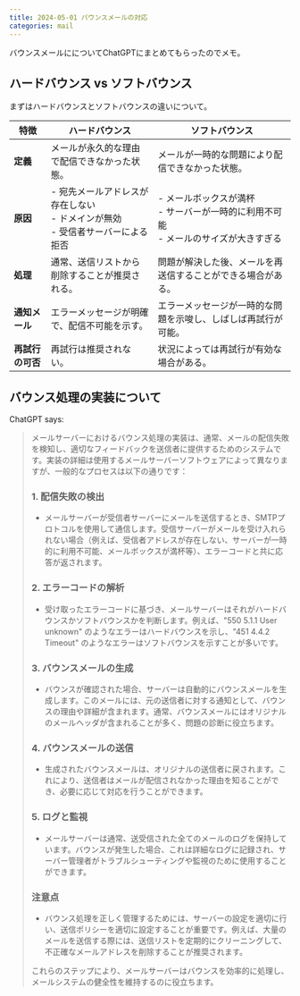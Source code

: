 ```yaml
---
title: 2024-05-01 バウンスメールの対応
categories: mail
---
```


バウンスメールにについてChatGPTにまとめてもらったのでメモ。

## ハードバウンス vs ソフトバウンス

まずはハードバウンスとソフトバウンスの違いについて。

| 特徴             | ハードバウンス                                                                     | ソフトバウンス                                                                           |
| ---------------- | ---------------------------------------------------------------------------------- | ---------------------------------------------------------------------------------------- |
| **定義**         | メールが永久的な理由で配信できなかった状態。                                       | メールが一時的な問題により配信できなかった状態。                                         |
| **原因**         | - 宛先メールアドレスが存在しない<br>- ドメインが無効<br>- 受信者サーバーによる拒否 | - メールボックスが満杯<br>- サーバーが一時的に利用不可能<br>- メールのサイズが大きすぎる |
| **処理**         | 通常、送信リストから削除することが推奨される。                                     | 問題が解決した後、メールを再送信することができる場合がある。                             |
| **通知メール**   | エラーメッセージが明確で、配信不可能を示す。                                       | エラーメッセージが一時的な問題を示唆し、しばしば再試行が可能。                           |
| **再試行の可否** | 再試行は推奨されない。                                                             | 状況によっては再試行が有効な場合がある。                                                 |

## バウンス処理の実装について

ChatGPT says:

> メールサーバーにおけるバウンス処理の実装は、通常、メールの配信失敗を検知し、適切なフィードバックを送信者に提供するためのシステムです。実装の詳細は使用するメールサーバーソフトウェアによって異なりますが、一般的なプロセスは以下の通りです：
>
> ### 1. 配信失敗の検出
>
> - メールサーバーが受信者サーバーにメールを送信するとき、SMTPプロトコルを使用して通信します。受信サーバーがメールを受け入れられない場合（例えば、受信者アドレスが存在しない、サーバーが一時的に利用不可能、メールボックスが満杯等）、エラーコードと共に応答が返されます。
>
> ### 2. エラーコードの解析
>
> - 受け取ったエラーコードに基づき、メールサーバーはそれがハードバウンスかソフトバウンスかを判断します。例えば、"550 5.1.1 User unknown" のようなエラーはハードバウンスを示し、"451 4.4.2 Timeout" のようなエラーはソフトバウンスを示すことが多いです。
>
> ### 3. バウンスメールの生成
>
> - バウンスが確認された場合、サーバーは自動的にバウンスメールを生成します。このメールには、元の送信者に対する通知として、バウンスの理由や詳細が含まれます。通常、バウンスメールにはオリジナルのメールヘッダが含まれることが多く、問題の診断に役立ちます。
>
> ### 4. バウンスメールの送信
>
> - 生成されたバウンスメールは、オリジナルの送信者に戻されます。これにより、送信者はメールが配信されなかった理由を知ることができ、必要に応じて対応を行うことができます。
>
> ### 5. ログと監視
>
> - メールサーバーは通常、送受信された全てのメールのログを保持しています。バウンスが発生した場合、これは詳細なログに記録され、サーバー管理者がトラブルシューティングや監視のために使用することができます。
>
> ### 注意点
>
> - バウンス処理を正しく管理するためには、サーバーの設定を適切に行い、送信ポリシーを適切に設定することが重要です。例えば、大量のメールを送信する際には、送信リストを定期的にクリーニングして、不正確なメールアドレスを削除することが推奨されます。
>
> これらのステップにより、メールサーバーはバウンスを効率的に処理し、メールシステムの健全性を維持するのに役立ちます。
